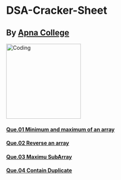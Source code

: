 # DSA-Cracker-Sheet
<h2>By <a href="https://docs.google.com/spreadsheets/d/1hXserPuxVoWMG9Hs7y8wVdRCJTcj3xMBAEYUOXQ5Xag/edit#gid=0" target="_blank">Apna College</h4>

<img src="https://encrypted-tbn0.gstatic.com/images?q=tbn:ANd9GcQOSVtS3OcIM1tc3mq6vaDr2sNQnTa-IvD2KQ&usqp=CAU" alt="Coding" align="center" width="200">



<h4><a href="https://www.geeksforgeeks.org/maximum-and-minimum-in-an-array/" target="_blank">Que.01 Minimum and maximum of an array</h4>
<h4><a href="https://www.geeksforgeeks.org/write-a-program-to-reverse-an-array-or-string/" target="_blank">Que.02 Reverse an array</h4>
<h4><a href="https://leetcode.com/problems/maximum-subarray/" target="_blank">Que.03 Maximu SubArray</h4>
<h4><a href="https://leetcode.com/problems/contains-duplicate/" target="_blank">Que.04 Contain Duplicate</h4>

 
